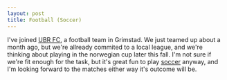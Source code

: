 ```yaml
---
layout: post
title: Football (Soccer)
---
```


I've joined [UBR&nbsp;FC](http://ubrfc.org)</a>, a football team in Grimstad. We just teamed up about a month ago, but we're allready commited to a local league, and we're thinking about playing in the norwegian cup later this fall.  I'm not sure if we're fit enough for the task, but it's great fun to play [soccer](http://en.wikipedia.org/wiki/Soccer)</a> anyway, and I'm looking forward to the matches either way it's outcome will be.

